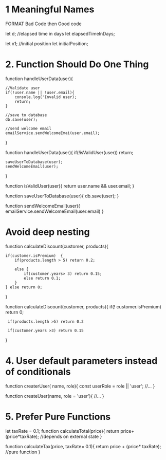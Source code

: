 # 1 Meaningful Names

FORMAT
Bad Code 
then Good code

let d; //elapsed time in days
let elapsedTimeInDays;

let x1; //initial position
let initialPosition;


# 2. Function Should Do One Thing

function handleUserData(user){

    //Validate user
    if(!user.name || !user.email){
        console.log('Invalid user);
        return;
    }

    //save to database
    db.save(user);

    //send welcome email
    emailService.sendWelcomeEmai(user.email);
}

function handleUserData(user){
    if(!isValidUser(user)) return;

    saveUserToDatabase(user);
    sendWelcomeEmail(user);
}

function isValidUser(user){
    return user.name && user.email;
}

function saveUserToDatabase(user){
    db.save(user);
}

function sendWelcomeEmail(user){
    emailService.sendWelcomeEmail(user.email)
}

# Avoid deep nesting
function calculateDiscount(customer, products){

    if(customer.isPremium)  {
        if(products.length > 5) return 0.2;

        else {
            if(customer.years> 3) return 0.15;
            else return 0.1;
        }
    } else return 0; 
} 

function calculateDiscount(customer, products){
     if(! customer.isPremium) return 0;

     if(products.length >5) return 0.2

     if(customer.years >3) return 0.15
}

# 4. User default parameters instead of conditionals
function createrUser( name, role){
    const userRole = role || 'user';
    //...
}

function createUser(name, role = 'user'){
    //...
}

# 5. Prefer Pure Functions

let taxRate = 0.1;
function calculateTotal(price){
    return price+ (price*taxRate);   //depends on external state
}

function calculateTax(price, taxRate= 0.1){
    return price + (price* taxRate);  //pure function
}

